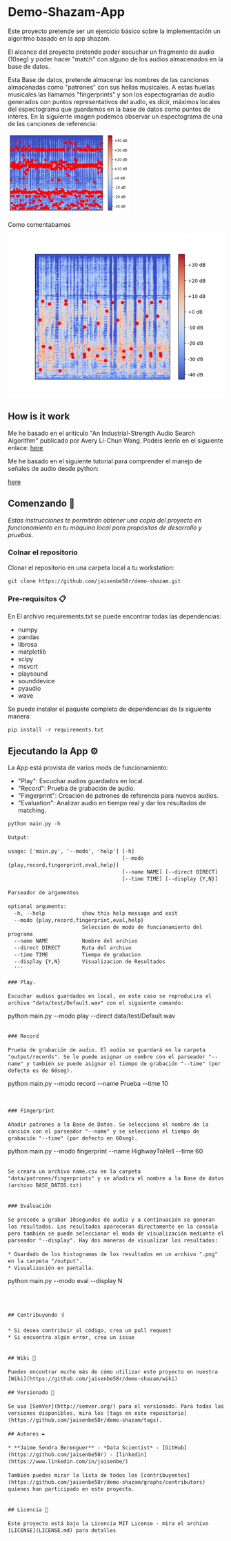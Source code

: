 # Demo-Shazam-App

Este proyecto pretende ser un ejercicio básico sobre la implementación un algoritmo basado en la app shazam.

El alcance del proyecto pretende poder escuchar un fragmento de audio (10seg) y poder hacer "match" con alguno de los audios almacenados en la base de datos. 

Esta Base de datos, pretende almacenar los nombres de las canciones almacenadas como "patrones" con sus hellas musicales. A estas huellas musicales las llamamos "fingerprints" y son los espectogramas de audio generados con puntos representativos del audio, es dicir, máximos locales del espectograma que guardamos en la base de datos como puntos de interes. En la siguiente imagen podemos observar un espectograma de una de las canciones de referencia:

![Fingerprint Audio de referencia](/info/images/Patron.PNG)

Como comentabamos

![Fingerprint Audio a clasificar](/info/images/Default.png)


## How is it work

Me he basado en el ariticulo "An Industrial-Strength Audio Search Algorithm" publicado por Avery Li-Chun Wang. Podéis leerlo en el siguiente enlace: [here](https://www.ee.columbia.edu/~dpwe/papers/Wang03-shazam.pdf)

Me he basado en el siguiente tutorial para comprender el manejo de señales de audio desde python:

[here](https://musicinformationretrieval.com/index.html)


## Comenzando 🚀

_Estas instrucciones te permitirán obtener una copia del proyecto en funcionamiento en tu máquina local para propósitos de desarrollo y pruebas._

### Colnar el repositorio

Clonar el repositorio en una carpeta local a tu workstation:

```
git clone https://github.com/jaisenbe58r/demo-shazam.git
```


### Pre-requisitos 📋

En El archivo requirements.txt se puede encontrar todas las dependencias:

* numpy
* pandas
* librosa
* matplotlib
* scipy
* msvcrt
* playsound
* sounddevice
* pyaudio
* wave

Se puede instalar el paquete completo de dependencias de la siguiente manera:

```
pip install -r requirements.txt
```



## Ejecutando la App ⚙️

La App está provista de varios mods de funcionamiento:

* "Play": Escuchar audios guardados en local.
* "Record": Prueba de grabación de audio.
* "Fingerprint": Creación de patrones de referencia para nuevos audios.
* "Evaluation": Analizar audio en tiempo real y dar los resultados de matching.

```
python main.py -h

Output: 

usage: ['main.py', '--modo', 'help'] [-h]
                                     [--modo {play,record,fingerprint,eval,help}]
                                     [--name NAME] [--direct DIRECT]
                                     [--time TIME] [--display {Y,N}]

Parseador de argumentos

optional arguments:
  -h, --help            show this help message and exit
  --modo {play,record,fingerprint,eval,help}
                        Selección de modo de funcionamiento del programa
  --name NAME           Nombre del archivo
  --direct DIRECT       Ruta del archivo
  --time TIME           Tiempo de grabacion
  --display {Y,N}       Visualizacion de Resultados
  '''

### Play.

Escuchar audios guardados en local, en este caso se reproducira el archivo "data/test/Default.wav" con el siguiente comando:

```
python main.py --modo play --direct data/test/Default.wav
```

### Record

Prueba de grabación de audio. El audio se guardará en la carpeta "output/records". Se le puede asignar un nombre con el parseador "--name" y también se puede asignar el tiempo de grabación "--time" (por defecto es de 60seg).

```
python main.py --modo record --name Prueba --time 10
```


### Fingerprint

Añadir patrones a la Base de Datos. Se selecciona el nombre de la canción con el parseador "--name" y se selecciona el tiempo de grabación "--time" (por defecto en 60seg).

```
python main.py --modo fingerprint --name HighwayToHell --time 60
```

Se creara un archivo name.csv en la carpeta "data/patrones/fingerprints" y se añadira el nombre a la Base de datos (archivo BASE_DATOS.txt)


### Evaluación

Se procede a grabar 10segundos de audio y a continuación se generan los resultados. Los resultados apareceran directamente en la consola pero también se puede seleccionar el modo de visualización mediante el parseador "--display". Hay dos maneras de visualizar los resultados:

* Guardado de los histogramas de los resultados en un archivo ".png" en la carpeta "/output".
* Visualización en pantalla.

```
python main.py --modo eval --display N
```



## Contribuyendo 🖇️

* Si desea contribuir al código, crea un pull request
* Si encuentra algún error, crea un issue


## Wiki 📖

Puedes encontrar mucho más de cómo utilizar este proyecto en nuestra [Wiki](https://github.com/jaisenbe58r/demo-shazam/wiki)

## Versionado 📌

Se usa [SemVer](http://semver.org/) para el versionado. Para todas las versiones disponibles, mira los [tags en este repositorio](https://github.com/jaisenbe58r/demo-shazam/tags).

## Autores ✒️

* **Jaime Sendra Berenguer** - *Data Scientist* - [GitHub](https://github.com/jaisenbe58r) - [linkedin](https://www.linkedin.com/in/jaisenbe/)

También puedes mirar la lista de todos los [contribuyentes](https://github.com/jaisenbe58r/demo-shazam/graphs/contributors) quíenes han participado en este proyecto. 


## Licencia 📄

Este proyecto está bajo la Licencia MIT Lıcense - mira el archivo [LICENSE](LICENSE.md) para detalles


